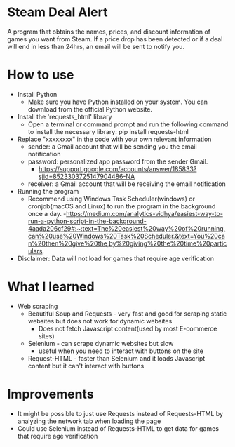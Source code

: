 # Steam Deal Alert
A program that obtains the names, prices, and discount information of games you want from Steam. If a price drop has been detected or if a deal will end in less than 24hrs, an email will be sent to notify you.

# How to use
- Install Python
  - Make sure you have Python installed on your system. You can download from the official Python website.
- Install the 'requests_html' library
  - Open a terminal or command prompt and run the following command to install the necessary library: pip install requests-html
- Replace "xxxxxxxx" in the code with your own relevant information
  - sender: a Gmail account that will be sending you the email notification
  - password: personalized app password from the sender Gmail.
    - https://support.google.com/accounts/answer/185833?sjid=8523303725147904486-NA
  - receiver: a Gmail account that will be receiving the email notification
- Running the program
  - Recommend using Windows Task Scheduler(windows) or cronjob(macOS and Linux) to run the program in the background once a day.
    -https://medium.com/analytics-vidhya/easiest-way-to-run-a-python-script-in-the-background-4aada206cf29#:~:text=The%20easiest%20way%20of%20running,can%20use%20Windows%20Task%20Scheduler.&text=You%20can%20then%20give%20the,by%20giving%20the%20time%20particulars.
- Disclaimer: Data will not load for games that require age verification

# What I learned
- Web scraping
  - Beautiful Soup and Requests - very fast and good for scraping static websites but does not work for dynamic websites
    - Does not fetch Javascript content(used by most E-commerce sites)
  - Selenium - can scrape dynamic websites but slow
    - useful when you need to interact with buttons on the site
  - Request-HTML - faster than Selenium and it loads Javascript content but it can't interact with buttons

# Improvements
  -  It might be possible to just use Requests instead of Requests-HTML by analyzing the network tab when loading the page
  -  Could use Selenium instead of Requests-HTML to get data for games that require age verification 

